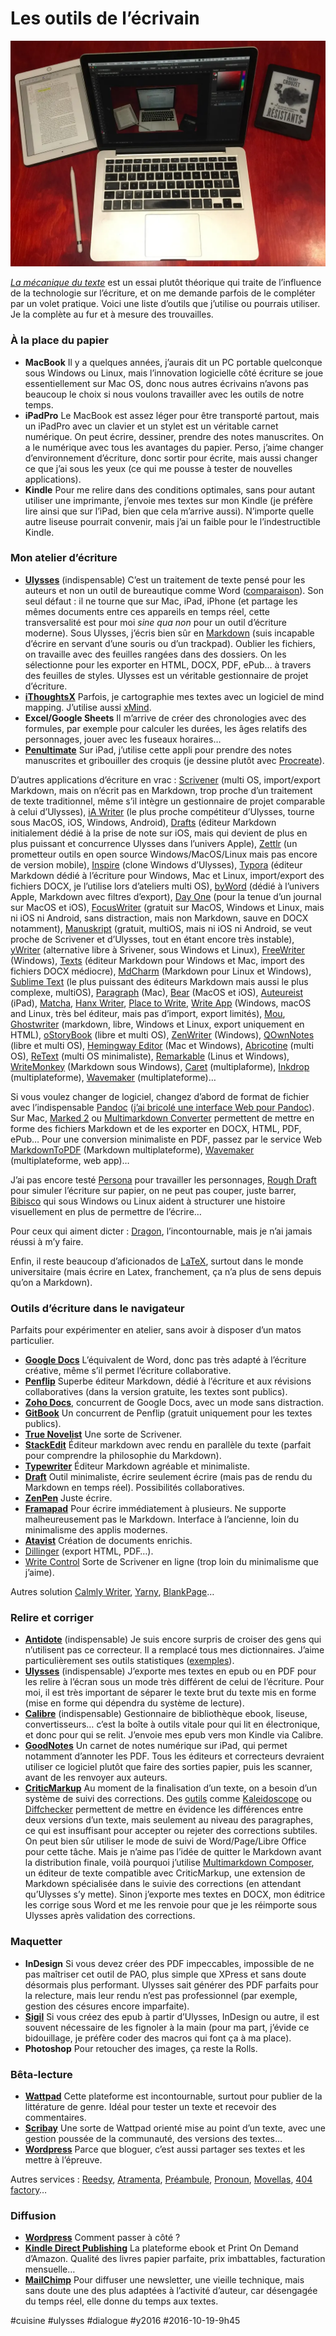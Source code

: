 # Les outils de l’écrivain

![](_i/tools.webp)

*[La mécanique du texte](../../page/la-mecanique-du-texte)* est un essai plutôt théorique qui traite de l’influence de la technologie sur l’écriture, et on me demande parfois de le compléter par un volet pratique. Voici une liste d’outils que j’utilise ou pourrais utiliser. Je la complète au fur et à mesure des trouvailles.

### À la place du papier

* **MacBook** Il y a quelques années, j’aurais dit un PC portable quelconque sous Windows ou Linux, mais l’innovation logicielle côté écriture se joue essentiellement sur Mac OS, donc nous autres écrivains n’avons pas beaucoup le choix si nous voulons travailler avec les outils de notre temps.
* **iPadPro** Le MacBook est assez léger pour être transporté partout, mais un iPadPro avec un clavier et un stylet est un véritable carnet numérique. On peut écrire, dessiner, prendre des notes manuscrites. On a le numérique avec tous les avantages du papier. Perso, j’aime changer d’environnement d’écriture, donc sortir pour écrite, mais aussi changer ce que j’ai sous les yeux (ce qui me pousse à tester de nouvelles applications).
* **Kindle** Pour me relire dans des conditions optimales, sans pour autant utiliser une imprimante, j’envoie mes textes sur mon Kindle (je préfère lire ainsi que sur l’iPad, bien que cela m’arrive aussi). N’importe quelle autre liseuse pourrait convenir, mais j’ai un faible pour le l’indestructible Kindle.

### Mon atelier d’écriture

* [**Ulysses**](http://www.ulyssesapp.com/) (indispensable) C’est un traitement de texte pensé pour les auteurs et non un outil de bureautique comme Word ([comparaison](../../2015/4/revolutionner-lecriture-ou-comment-ecrire-avec-ulysses.md)). Son seul défaut : il ne tourne que sur Mac, iPad, iPhone (et partage les mêmes documents entre ces appareils en temps réel, cette transversalité est pour moi *sine qua non* pour un outil d’écriture moderne). Sous Ulysses, j’écris bien sûr en [Markdown](https://fr.wikipedia.org/wiki/Markdown) (suis incapable d’écrire en servant d’une souris ou d’un trackpad). Oublier les fichiers, on travaille avec des feuilles rangées dans des dossiers. On les sélectionne pour les exporter en HTML, DOCX, PDF, ePub… à travers des feuilles de styles. Ulysses est un véritable gestionnaire de projet d’écriture.
* [**iThoughtsX**](http://toketaware.com/ithoughts-osx/) Parfois, je cartographie mes textes avec un logiciel de mind mapping. J’utilise aussi [xMind](https://www.xmind.net/fr/).
* **Excel/Google Sheets** Il m’arrive de créer des chronologies avec des formules, par exemple pour calculer les durées, les âges relatifs des personnages, jouer avec les fuseaux horaires…
* [**Penultimate**](https://evernote.com/intl/fr/penultimate/) Sur iPad, j’utilise cette appli pour prendre des notes manuscrites et gribouiller des croquis (je dessine plutôt avec [Procreate](http://procreate.si/)).

D’autres applications d’écriture en vrac : [Scrivener](../../2013/5/scrivener-le-traitement-de-texte-des-auteurs.md) (multi OS, import/export Markdown, mais on n’écrit pas en Markdown, trop proche d’un traitement de texte traditionnel, même s’il intègre un gestionnaire de projet comparable à celui d’Ulysses), [iA Writer](https://ia.net/writer) (le plus proche compétiteur d’Ulysses, tourne sous MacOS, iOS, Windows, Android), [Drafts](https://getdrafts.com/) (éditeur Markdown initialement dédié à la prise de note sur iOS, mais qui devient de plus en plus puissant et concurrence Ulysses dans l’univers Apple), [Zettlr](https://zettlr.com/) (un prometteur outils en open source Windows/MacOS/Linux mais pas encore de version mobile), [Inspire](https://www.inspire-writer.com/) (clone Windows d’Ulysses), [Typora](http://www.typora.io/) (éditeur Markdown dédié à l’écriture pour Windows, Mac et Linux, import/export des fichiers DOCX, je l’utilise lors d’ateliers multi OS), [byWord](https://bywordapp.com/) (dédié à l’univers Apple, Markdown avec filtres d’export), [Day One](http://dayoneapp.com/) (pour la tenue d’un journal sur MacOS et iOS), [FocusWriter](https://gottcode.org/focuswriter/) (gratuit sur MacOS, Windows et Linux, mais ni iOS ni Android, sans distraction, mais non Markdown, sauve en DOCX notamment), [Manuskript](http://www.theologeek.ch/manuskript/) (gratuit, multiOS, mais ni iOS ni Android, se veut proche de Scrivener et d’Ulysses, tout en étant encore très instable), [yWriter](http://www.spacejock.com/yWriter6_Download.html) (alternative libre à Srivener, sous Windows et Linux), [FreeWriter](http://www.freewritersoftware.com/) (Windows), [Texts](http://www.texts.io/) (éditeur Markdown pour Windows et Mac, import des fichiers DOCX médiocre), [MdCharm](http://www.mdcharm.com/) (Markdown pour Linux et Windows), [Sublime Text](https://www.sublimetext.com/) (le plus puissant des éditeurs Markdown mais aussi le plus complexe, multiOS), [Paragraph](http://paragraphsapp.com/) (Mac), [Bear](http://www.bear-writer.com/) (MacOS et iOS), [Auteureist](http://auteureist.com/) (iPad), [Matcha](http://www.matchaapp.com/), [Hanx Writer](https://itunes.apple.com/us/app/hanx-writer/id868326899?mt=8&ref=producthunt), [Place to Write](http://www.placetowrite.com/), [Write App](http://writeapp.net/) (Windows, macOS and Linux, très bel éditeur, mais pas d’import, export limités), [Mou](http://25.io/mou/), [Ghostwriter](https://wereturtle.github.io/ghostwriter/) (markdown, libre, Windows et Linux, export uniquement en HTML), [oStoryBook](http://ostorybook.tuxfamily.org/) (libre et multi OS), [ZenWriter](http://www.beenokle.com/zenwriter.html) (Windows), [QOwnNotes](http://www.qownnotes.org/) (libre et multi OS), [Hemingway Editor](http://www.hemingwayapp.com/desktop.html) (Mac et Windows), [Abricotine](http://abricotine.brrd.fr/) (multi OS), [ReText](https://github.com/retext-project/retext) (multi OS minimaliste), [Remarkable](https://remarkableapp.github.io/) (Linus et Windows), [WriteMonkey](http://writemonkey.com/) (Markdown sous Windows), [Caret](https://caret.io/) (multiplaforme), [Inkdrop](https://inkdrop.app/) (multiplateforme), [Wavemaker](https://wavemaker.cards/) (multiplateforme)…

Si vous voulez changer de logiciel, changez d’abord de format de fichier avec l’indispensable [Pandoc](http://pandoc.org/) ([j’ai bricolé une interface Web pour Pandoc](http://lab.tcrouzet.com/pandoc/)). Sur Mac, [Marked 2](http://marked2app.com/) ou [Multimarkdown Converter](http://multimarkdown.com/converter/) permettent de mettre en forme des fichiers Markdown et de les exporter en DOCX, HTML, PDF, ePub… Pour une conversion minimaliste en PDF, passez par le service Web [MarkdownToPDF](http://www.markdowntopdf.com/) (Markdown multiplateforme), [Wavemaker](https://wavemaker.cards/) (multiplateforme, web app)…

J’ai pas encore testé [Persona](http://marinersoftware.com/products/persona/) pour travailler les personnages, [Rough Draft](http://www.96problems.com/rough-draft/) pour simuler l’écriture sur papier, on ne peut pas couper, juste barrer, [Bibisco](http://www.bibisco.com/) qui sous Windows ou Linux aident à structurer une histoire visuellement en plus de permettre de l’écrire…

Pour ceux qui aiment dicter : [Dragon](http://www.nuance.fr/dragon/index.htm), l’incontournable, mais je n’ai jamais réussi à m’y faire.

Enfin, il reste beaucoup d’aficionados de [LaTeX](http://www.latex-project.org/), surtout dans le monde universitaire (mais écrire en Latex, franchement, ça n’a plus de sens depuis qu’on a Markdown).

### Outils d’écriture dans le navigateur

Parfaits pour expérimenter en atelier, sans avoir à disposer d’un matos particulier.

* [**Google Docs**](https://docs.google.com/?hl=fr) L’équivalent de Word, donc pas très adapté à l’écriture créative, même s’il permet l’écriture collaborative.
* [**Penflip**](https://www.penflip.com) Superbe éditeur Markdown, dédié à l’écriture et aux révisions collaboratives (dans la version gratuite, les textes sont publics).
* [**Zoho Docs**](https://www.zoho.eu/docs/), concurrent de Google Docs, avec un mode sans distraction.
* [**GitBook**](https://www.gitbook.com) Un concurrent de Penflip (gratuit uniquement pour les textes publics).
* [**True Novelist**](https://www.truenovelist.com/) Une sorte de Scrivener.
* [**StackEdit**](https://stackedit.io/) Éditeur markdown avec rendu en parallèle du texte (parfait pour comprendre la philosophie du Markdown).
* [**Typewriter**](https://typewrite.io) Éditeur Markdown agréable et minimaliste.
* [**Draft**](https://draftin.com/) Outil minimaliste, écrire seulement écrire (mais pas de rendu du Markdown en temps réel). Possibilités collaboratives.
* [**ZenPen**](http://www.zenpen.io/) Juste écrire.
* [**Framapad**](https://framapad.org/) Pour écrire immédiatement à plusieurs. Ne supporte malheureusement pas le Markdown. Interface à l’ancienne, loin du minimalisme des applis modernes.
* [**Atavist**](https://atavist.com/) Création de documents enrichis.
* [Dillinger](http://dillinger.io/) (export HTML, PDF…).
* [Write Control](https://writecontrol.fr/) Sorte de Scrivener en ligne (trop loin du minimalisme que j’aime).

Autres solution [Calmly Writer](https://www.calmlywriter.com/), [Yarny](https://yarny.me/), [BlankPage](http://www.blankpage.io/)…

### Relire et corriger

* [**Antidote**](http://www.antidote.info/) (indispensable) Je suis encore surpris de croiser des gens qui n’utilisent pas ce correcteur. Il a remplacé tous mes dictionnaires. J’aime particulièrement ses outils statistiques ([exemples](../3/tu-ecris-comme-qui.md)).
* [**Ulysses**](http://www.ulyssesapp.com/) (indispensable) J’exporte mes textes en epub ou en PDF pour les relire à l’écran sous un mode très différent de celui de l’écriture. Pour moi, il est très important de séparer le texte brut du texte mis en forme (mise en forme qui dépendra du système de lecture).
* [**Calibre**](https://calibre-ebook.com/) (indispensable) Gestionnaire de bibliothèque ebook, liseuse, convertisseurs… c’est la boîte à outils vitale pour qui lit en électronique, et donc pour qui se relit. J’envoie mes epub vers mon Kindle via Calibre.
* [**GoodNotes**](http://www.goodnotesapp.com/) Un carnet de notes numérique sur iPad, qui permet notamment d’annoter les PDF. Tous les éditeurs et correcteurs devraient utiliser ce logiciel plutôt que faire des sorties papier, puis les scanner, avant de les renvoyer aux auteurs.
* [**CriticMarkup**](http://criticmarkup.com/) Au moment de la finalisation d’un texte, on a besoin d’un système de suivi des corrections. Des [outils](https://www.git-tower.com/blog/diff-tools-mac) comme [Kaleidoscope](http://www.kaleidoscopeapp.com/) ou [Diffchecker](https://www.diffchecker.com/) permettent de mettre en évidence les différences entre deux versions d’un texte, mais seulement au niveau des paragraphes, ce qui est insuffisant pour accepter ou rejeter des corrections subtiles. On peut bien sûr utiliser le mode de suivi de Word/Page/Libre Office pour cette tâche. Mais je n’aime pas l’idée de quitter le Markdown avant la distribution finale, voilà pourquoi j’utilise [Multimarkdown Composer](http://multimarkdown.com/composer/), un éditeur de texte compatible avec CriticMarkup, une extension de Markdown spécialisée dans le suivie des corrections (en attendant qu’Ulysses s’y mette). Sinon j’exporte mes textes en DOCX, mon éditrice les corrige sous Word et me les renvoie pour que je les réimporte sous Ulysses après validation des corrections.

### Maquetter

* **InDesign** Si vous devez créer des PDF impeccables, impossible de ne pas maîtriser cet outil de PAO, plus simple que XPress et sans doute désormais plus performant. Ulysses sait générer des PDF parfaits pour la relecture, mais leur rendu n’est pas professionnel (par exemple, gestion des césures encore imparfaite).
* [**Sigil**](https://github.com/Sigil-Ebook/Sigil) Si vous créez des epub à partir d’Ulysses, InDesign ou autre, il est souvent nécessaire de les fignoler à la main (pour ma part, j’évide ce bidouillage, je préfère coder des macros qui font ça à ma place).
* **Photoshop** Pour retoucher des images, ça reste la Rolls.

### Bêta-lecture

* [**Wattpad**](#wattpad) Cette plateforme est incontournable, surtout pour publier de la littérature de genre. Idéal pour tester un texte et recevoir des commentaires.
* [**Scribay**](https://www.scribay.com/) Une sorte de Wattpad orienté mise au point d’un texte, avec une gestion poussée de la communauté, des versions des textes…
* [**Wordpress**](https://fr.wordpress.org/) Parce que bloguer, c’est aussi partager ses textes et les mettre à l’épreuve.

Autres services : [Reedsy](https://reedsy.com), [Atramenta](http://www.atramenta.net/), [Préambule](http://www.preambule.cc/fr/), [Pronoun](https://pronoun.com/), [Movellas](http://www.movellas.com/), [404 factory](https://www.404-factory.fr)…

### Diffusion

* [**Wordpress**](https://fr.wordpress.org/) Comment passer à côté ?
* [**Kindle Direct Publishing**](https://kdp.amazon.com) La plateforme ebook et Print On Demand d’Amazon. Qualité des livres papier parfaite, prix imbattables, facturation mensuelle…
* [**MailChimp**](https://mailchimp.com/) Pour diffuser une newsletter, une vieille technique, mais sans doute une des plus adaptées à l’activité d’auteur, car désengagée du temps réel, elle donne du temps aux textes.



#cuisine #ulysses #dialogue #y2016 #2016-10-19-9h45
